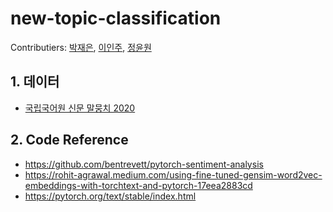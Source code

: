 # new-topic-classification
  Contributiers: [박재은](https://github.com/JPark11), [이인주](https://github.com/Inju0716), [정윤원](https://github.com/yoonwonj)

## 1. 데이터
  - [국립국어원 신문 말뭉치 2020](https://corpus.korean.go.kr/#down)
 
## 2. Code Reference
  - https://github.com/bentrevett/pytorch-sentiment-analysis
  - https://rohit-agrawal.medium.com/using-fine-tuned-gensim-word2vec-embeddings-with-torchtext-and-pytorch-17eea2883cd
  - https://pytorch.org/text/stable/index.html
